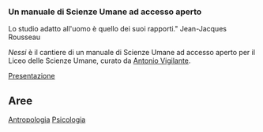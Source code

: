 <link rel="stylesheet" href="style.css">

### Un manuale di Scienze Umane ad accesso aperto

<div class="callout">
Lo studio adatto all'uomo è quello dei suoi rapporti." Jean-Jacques Rousseau
</div>

_Nessi_ è il cantiere di un manuale di Scienze Umane ad accesso aperto per il Liceo delle Scienze Umane, curato da [Antonio Vigilante](autore.md).

[Presentazione](presentazione.md)

## Aree

<a href="https://antonio-vigilante.github.io/nessi/antropologia/index.html" class="button orange">Antropologia</a> <a href="https://antonio-vigilante.github.io/nessi/psicologia/index.html" class="button green">Psicologia</a>


 


